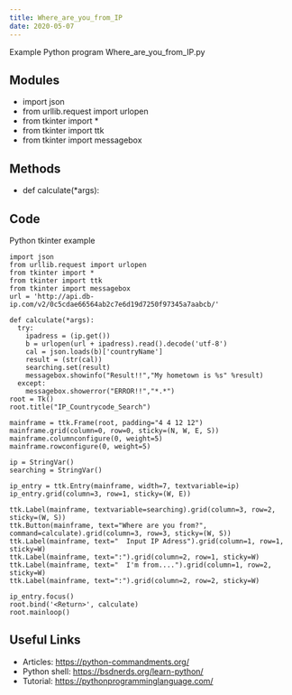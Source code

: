 ```yaml
---
title: Where_are_you_from_IP
date: 2020-05-07
---
```

Example Python program Where_are_you_from_IP.py

## Modules

* import json
* from urllib.request import urlopen
* from tkinter import *
* from tkinter import ttk
* from tkinter import messagebox

## Methods

* def calculate(*args):

## Code

Python tkinter example

    import json
    from urllib.request import urlopen
    from tkinter import *
    from tkinter import ttk
    from tkinter import messagebox
    url = 'http://api.db-ip.com/v2/0c5cdae66564ab2c7e6d19d7250f97345a7aabcb/'
    
    def calculate(*args):
      try:
        ipadress = (ip.get())
        b = urlopen(url + ipadress).read().decode('utf-8')
        cal = json.loads(b)['countryName']
        result = (str(cal))
        searching.set(result)
        messagebox.showinfo("Result!!","My hometown is %s" %result)
      except:
        messagebox.showerror("ERROR!!","*.*")
    root = Tk()
    root.title("IP_Countrycode_Search")
    
    mainframe = ttk.Frame(root, padding="4 4 12 12")
    mainframe.grid(column=0, row=0, sticky=(N, W, E, S))
    mainframe.columnconfigure(0, weight=5)
    mainframe.rowconfigure(0, weight=5)
    
    ip = StringVar()
    searching = StringVar()
    
    ip_entry = ttk.Entry(mainframe, width=7, textvariable=ip)
    ip_entry.grid(column=3, row=1, sticky=(W, E))
    
    ttk.Label(mainframe, textvariable=searching).grid(column=3, row=2, sticky=(W, S))
    ttk.Button(mainframe, text="Where are you from?", command=calculate).grid(column=3, row=3, sticky=(W, S))
    ttk.Label(mainframe, text="  Input IP Adress").grid(column=1, row=1, sticky=W)
    ttk.Label(mainframe, text=":").grid(column=2, row=1, sticky=W)
    ttk.Label(mainframe, text="  I'm from....").grid(column=1, row=2, sticky=W)
    ttk.Label(mainframe, text=":").grid(column=2, row=2, sticky=W)
    
    ip_entry.focus()
    root.bind('<Return>', calculate)
    root.mainloop()

## Useful Links

- Articles: https://python-commandments.org/
- Python shell: https://bsdnerds.org/learn-python/
- Tutorial: https://pythonprogramminglanguage.com/
